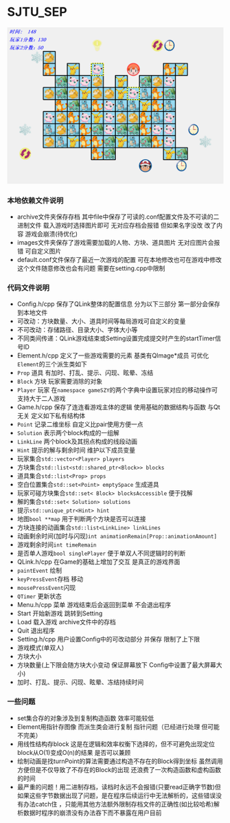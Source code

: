 # SJTU_SEP 
![Image text](https://github.com/Szy0127/QLink/blob/main/sample.png)
### 本地依赖文件说明   
- archive文件夹保存存档 其中file中保存了可读的.conf配置文件及不可读的二进制文件 载入游戏时选择图片即可 无对应存档会报错 但如果名字没改 改了内容 游戏会崩溃(待优化)
- images文件夹保存了游戏需要加载的人物、方块、道具图片 无对应图片会报错 可自定义图片   
- default.conf文件保存了最近一次游戏的配置 可在本地修改也可在游戏中修改 这个文件随意修改也会有问题 需要在setting.cpp中限制   

### 代码文件说明
- Config.h/cpp 保存了QLink整体的配置信息 分为以下三部分 第一部分会保存到本地文件
 - 可改动：方块数量、大小、道具时间等每局游戏可自定义的变量
 - 不可改动：存储路径、目录大小、字体大小等
 - 不同类间传递：QLink游戏结束或Setting设置完成提交时产生的startTimer信号ID
- Element.h/cpp 定义了一些游戏需要的元素 基类有QImage*成员 可优化 `Element`的三个派生类如下
 - `Prop` 道具 有加时、打乱、提示、闪现、眩晕、冻结
 - `Block` 方块 玩家需要消除的对象 
 - `Player` 玩家 在`namespace gameSZY`的两个字典中设置玩家对应的移动操作可支持大于二人游戏
- Game.h/cpp 保存了连连看游戏主体的逻辑 使用基础的数据结构与函数 与Qt无关 定义如下私有结构体
 - `Point` 记录二维坐标 自定义比pair使用方便一点
 - `Solution` 表示两个block构成的一组解
 - `LinkLine` 两个block及其拐点构成的线段动画
 - `Hint` 提示的解与剩余时间
维护以下成员变量
 - 玩家集合`std::vector<Player> players`
 - 方块集合`std::list<std::shared_ptr<Block>> blocks`
 - 道具集合`std::list<Prop> props`
 -  空白位置集合`std::set<Point> emptySpace` 生成道具
 -  玩家可碰方块集合`std::set< Block> blocksAccessible` 便于找解
 -  解的集合`std::set< Solution> solutions`
 -  提示`std::unique_ptr<Hint> hint`
 -  地图`bool **map` 用于判断两个方块是否可以连接
 -  方块连接的动画集合`std::list<LinkLine> linkLines`
 -  动画剩余时间(加时与闪现)`int animationRemain[Prop::animationAmount]`
 -  游戏剩余时间`int timeRemain`
 -  是否单人游戏`bool singlePlayer` 便于单双人不同逻辑时的判断
- QLink.h/cpp 在Game的基础上增加了交互 是真正的游戏界面
 - `paintEvent` 绘制
 - `keyPressEvent`存档 移动
 - `mousePressEvent`闪现
 - `QTimer` 更新状态
- Menu.h/cpp 菜单 游戏结束后会返回到菜单 不会退出程序
 - Start 开始新游戏 跳转到Setting
 - Load 载入游戏 archive文件中的存档
 - Quit 退出程序
- Setting.h/cpp 用户设置Config中的可改动部分 并保存 限制了上下限
 - 游戏模式(单双人)
 - 方块大小
 - 方块数量(上下限会随方块大小变动 保证屏幕放下 Config中设置了最大屏幕大小)
 - 加时、打乱、提示、闪现、眩晕、冻结持续时间

### 一些问题
- set集合存的对象涉及到复制构造函数 效率可能较低
- Element用指针存图像 而派生类会进行复制 指针问题（已经进行处理 但可能不完美）
- 用线性结构存block 这是在逻辑和效率权衡下选择的，但不可避免出现定位block从O(1)变成O(n)的结果 是否可以兼顾
- 绘制动画是找turnPoint的算法需要通过构造不存在的Block得到坐标 虽然调用方便但是不仅导致了不存在的Block的出现 还浪费了一次构造函数和虚构函数的时间
- 最严重的问题！用二进制存档，读档时永远不会报错(只要read正确字节数)但如果这些字节数据出现了问题，是在程序后续运行中无法解析的，这些错误没有办法catch住 ，只能用其他方法额外限制存档文件的正确性(如比较哈希)解析数据时程序的崩溃没有办法吞下而不暴露在用户目前